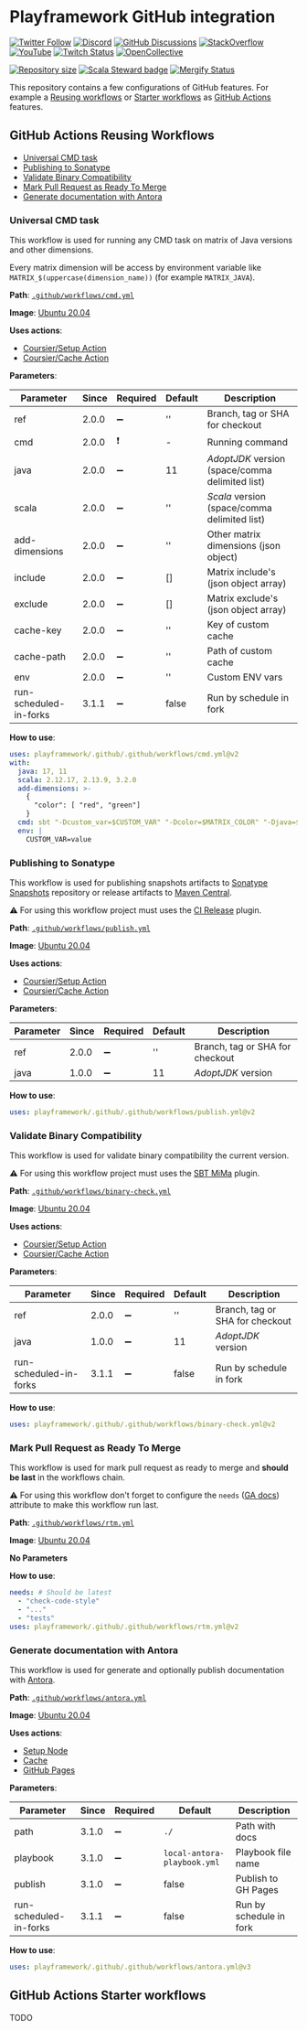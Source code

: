 # Playframework GitHub integration

[![Twitter Follow](https://img.shields.io/twitter/follow/playframework?label=follow&style=flat&logo=twitter&color=brightgreen)](https://twitter.com/playframework)
[![Discord](https://img.shields.io/discord/931647755942776882?logo=discord&logoColor=white)](https://discord.gg/g5s2vtZ4Fa)
[![GitHub Discussions](https://img.shields.io/github/discussions/playframework/playframework?&logo=github&color=brightgreen)](https://github.com/playframework/playframework/discussions)
[![StackOverflow](https://img.shields.io/static/v1?label=stackoverflow&logo=stackoverflow&logoColor=fe7a16&color=brightgreen&message=playframework)](https://stackoverflow.com/tags/playframework)
[![YouTube](https://img.shields.io/youtube/channel/views/UCRp6QDm5SDjbIuisUpxV9cg?label=watch&logo=youtube&style=flat&color=brightgreen&logoColor=ff0000)](https://www.youtube.com/channel/UCRp6QDm5SDjbIuisUpxV9cg)
[![Twitch Status](https://img.shields.io/twitch/status/playframework?logo=twitch&logoColor=white&color=brightgreen&label=live%20stream)](https://www.twitch.tv/playframework)
[![OpenCollective](https://img.shields.io/opencollective/all/playframework?label=financial%20contributors&logo=open-collective)](https://opencollective.com/playframework)

[![Repository size](https://img.shields.io/github/repo-size/playframework/.github.svg?logo=git)](https://github.com/playframework/.github)
[![Scala Steward badge](https://img.shields.io/badge/Scala_Steward-helping-blue.svg?style=flat&logo=data:image/png;base64,iVBORw0KGgoAAAANSUhEUgAAAA4AAAAQCAMAAAARSr4IAAAAVFBMVEUAAACHjojlOy5NWlrKzcYRKjGFjIbp293YycuLa3pYY2LSqql4f3pCUFTgSjNodYRmcXUsPD/NTTbjRS+2jomhgnzNc223cGvZS0HaSD0XLjbaSjElhIr+AAAAAXRSTlMAQObYZgAAAHlJREFUCNdNyosOwyAIhWHAQS1Vt7a77/3fcxxdmv0xwmckutAR1nkm4ggbyEcg/wWmlGLDAA3oL50xi6fk5ffZ3E2E3QfZDCcCN2YtbEWZt+Drc6u6rlqv7Uk0LdKqqr5rk2UCRXOk0vmQKGfc94nOJyQjouF9H/wCc9gECEYfONoAAAAASUVORK5CYII=)](https://scala-steward.org)
[![Mergify Status](https://img.shields.io/endpoint.svg?url=https://api.mergify.com/v1/badges/playframework/.github&style=flat)](https://mergify.com)

This repository contains a few configurations of GitHub features. For example a [Reusing workflows](https://docs.github.com/en/actions/using-workflows/reusing-workflows) or 
[Starter workflows](https://docs.github.com/en/actions/using-workflows/creating-starter-workflows-for-your-organization) as [GitHub Actions](https://docs.github.com/en/actions) features.  

## GitHub Actions Reusing Workflows

* [Universal CMD task](#universal-cmd-task)
* [Publishing to Sonatype](#publishing-to-sonatype)
* [Validate Binary Compatibility](#validate-binary-compatibility)
* [Mark Pull Request as Ready To Merge](#mark-pull-request-as-ready-to-merge)
* [Generate documentation with Antora](#generate-documentation-with-antora)

### Universal CMD task

This workflow is used for running any CMD task on matrix of Java versions and other dimensions.

Every matrix dimension will be access by environment variable like `MATRIX_$(uppercase(dimension_name))` (for example `MATRIX_JAVA`).


**Path**: [`.github/workflows/cmd.yml`](.github/workflows/cmd.yml)

**Image**: [Ubuntu 20.04](https://hub.docker.com/layers/ubuntu/library/ubuntu/20.04/images/sha256-57df66b9fc9ce2947e434b4aa02dbe16f6685e20db0c170917d4a1962a5fe6a9?context=explore)

**Uses actions**:
* [Coursier/Setup Action](https://github.com/coursier/setup-action)
* [Coursier/Cache Action](https://github.com/coursier/cache-action)

**Parameters**:

| Parameter              | Since | Required           | Default | Description                                     | 
|------------------------|-------|--------------------|---------|-------------------------------------------------|
| ref                    | 2.0.0 | :heavy_minus_sign: | ''      | Branch, tag or SHA for checkout                 |
| cmd                    | 2.0.0 | :exclamation:      | -       | Running command                                 |
| java                   | 2.0.0 | :heavy_minus_sign: | 11      | _AdoptJDK_ version (space/comma delimited list) |
| scala                  | 2.0.0 | :heavy_minus_sign: | ''      | _Scala_ version (space/comma delimited list)    |
| add-dimensions         | 2.0.0 | :heavy_minus_sign: | ''      | Other matrix dimensions (json object)           |
| include                | 2.0.0 | :heavy_minus_sign: | []      | Matrix include's (json object array)            |
| exclude                | 2.0.0 | :heavy_minus_sign: | []      | Matrix exclude's (json object array)            |
| cache-key              | 2.0.0 | :heavy_minus_sign: | ''      | Key of custom cache                             |
| cache-path             | 2.0.0 | :heavy_minus_sign: | ''      | Path of custom cache                            |
| env                    | 2.0.0 | :heavy_minus_sign: | ''      | Custom ENV vars                                 |
| run-scheduled-in-forks | 3.1.1 | :heavy_minus_sign: | false   | Run by schedule in fork                         |


**How to use**:

```yaml
uses: playframework/.github/.github/workflows/cmd.yml@v2
with:
  java: 17, 11
  scala: 2.12.17, 2.13.9, 3.2.0
  add-dimensions: >-
    {
      "color": [ "red", "green"]
    }
  cmd: sbt "-Dcustom_var=$CUSTOM_VAR" "-Dcolor=$MATRIX_COLOR" "-Djava=$MATRIX_JAVA" ++$MATRIX_SCALA test
  env: |
    CUSTOM_VAR=value
```

### Publishing to Sonatype

This workflow is used for publishing snapshots artifacts to [Sonatype Snapshots](https://oss.sonatype.org/content/repositories/snapshots/com/typesafe/play/) repository or release artifacts to [Maven Central](https://repo1.maven.org/maven2/com/typesafe/play/). 

:warning: For using this workflow project must uses the [CI Release](https://github.com/sbt/sbt-ci-release) plugin.

**Path**: [`.github/workflows/publish.yml`](.github/workflows/publish.yml)

**Image**: [Ubuntu 20.04](https://hub.docker.com/layers/ubuntu/library/ubuntu/20.04/images/sha256-57df66b9fc9ce2947e434b4aa02dbe16f6685e20db0c170917d4a1962a5fe6a9?context=explore)

**Uses actions**:
* [Coursier/Setup Action](https://github.com/coursier/setup-action)
* [Coursier/Cache Action](https://github.com/coursier/cache-action)

**Parameters**:

| Parameter | Since | Required           | Default | Description                        |
|-----------|-------|--------------------|---------|------------------------------------|
| ref       | 2.0.0 | :heavy_minus_sign: | ''      | Branch, tag or SHA for checkout    |
| java      | 1.0.0 | :heavy_minus_sign: | 11      | _AdoptJDK_ version                 |

**How to use**:

```yaml
uses: playframework/.github/.github/workflows/publish.yml@v2
```

### Validate Binary Compatibility

This workflow is used for validate binary compatibility the current version.

:warning: For using this workflow project must uses the [SBT MiMa](https://github.com/lightbend/mima) plugin.

**Path**: [`.github/workflows/binary-check.yml`](.github/workflows/binary-check.yml)

**Image**: [Ubuntu 20.04](https://hub.docker.com/layers/ubuntu/library/ubuntu/20.04/images/sha256-57df66b9fc9ce2947e434b4aa02dbe16f6685e20db0c170917d4a1962a5fe6a9?context=explore)

**Uses actions**:
* [Coursier/Setup Action](https://github.com/coursier/setup-action)
* [Coursier/Cache Action](https://github.com/coursier/cache-action)

**Parameters**:

| Parameter              | Since | Required           | Default | Description                     | 
|------------------------|-------|--------------------|---------|---------------------------------|
| ref                    | 2.0.0 | :heavy_minus_sign: | ''      | Branch, tag or SHA for checkout |
| java                   | 1.0.0 | :heavy_minus_sign: | 11      | _AdoptJDK_ version              |
| run-scheduled-in-forks | 3.1.1 | :heavy_minus_sign: | false   | Run by schedule in fork         |

**How to use**:

```yaml
uses: playframework/.github/.github/workflows/binary-check.yml@v2
```

### Mark Pull Request as Ready To Merge

This workflow is used for mark pull request as ready to merge and **should be last** in the workflows chain.

:warning: For using this workflow don't forget to configure the `needs` ([GA docs](https://docs.github.com/en/actions/using-workflows/advanced-workflow-features#creating-dependent-jobs)) attribute to make this workflow run last.

**Path**: [`.github/workflows/rtm.yml`](.github/workflows/rtm.yml)

**Image**: [Ubuntu 20.04](https://hub.docker.com/layers/ubuntu/library/ubuntu/20.04/images/sha256-57df66b9fc9ce2947e434b4aa02dbe16f6685e20db0c170917d4a1962a5fe6a9?context=explore)


**No Parameters**

**How to use**:

```yaml
needs: # Should be latest
  - "check-code-style"
  - "..."
  - "tests"
uses: playframework/.github/.github/workflows/rtm.yml@v2
```

### Generate documentation with Antora

This workflow is used for generate and optionally publish documentation with [Antora](http://antora.org).

**Path**: [`.github/workflows/antora.yml`](.github/workflows/antora.yml)

**Image**: [Ubuntu 20.04](https://hub.docker.com/layers/ubuntu/library/ubuntu/20.04/images/sha256-57df66b9fc9ce2947e434b4aa02dbe16f6685e20db0c170917d4a1962a5fe6a9?context=explore)

**Uses actions**:
* [Setup Node](https://github.com/actions/setup-node)
* [Cache](https://github.com/actions/cache)
* [GitHub Pages](https://github.com/peaceiris/actions-gh-pages)

**Parameters**:

| Parameter              | Since | Required           | Default                     | Description             | 
|------------------------|-------|--------------------|-----------------------------|-------------------------|
| path                   | 3.1.0 | :heavy_minus_sign: | `./`                        | Path with docs          |
| playbook               | 3.1.0 | :heavy_minus_sign: | `local-antora-playbook.yml` | Playbook file name      |
| publish                | 3.1.0 | :heavy_minus_sign: | false                       | Publish to GH Pages     |
| run-scheduled-in-forks | 3.1.1 | :heavy_minus_sign: | false                       | Run by schedule in fork |

**How to use**:

```yaml
uses: playframework/.github/.github/workflows/antora.yml@v3
```

## GitHub Actions Starter workflows

TODO
